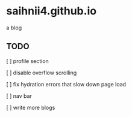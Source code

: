 # saihnii4.github.io

a blog

## TODO

[ ] profile section

[ ] disable overflow scrolling

[ ] fix hydration errors that slow down page load

[ ] nav bar

[ ] write more blogs
